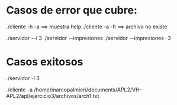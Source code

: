 # Casos de error que cubre:
./cliente -h -a ==> muestra help
./cliente -a -h ==> archivo no existe

./servidor --i 3
./servidor --impresiones
./servidor --impresiones -3

# Casos exitosos
./servidor -i 3

./cliente -a /home/marcopalmieri/documents/APL2/VH-APL2/apl/ejercicio3/archivos/arch1.txt
